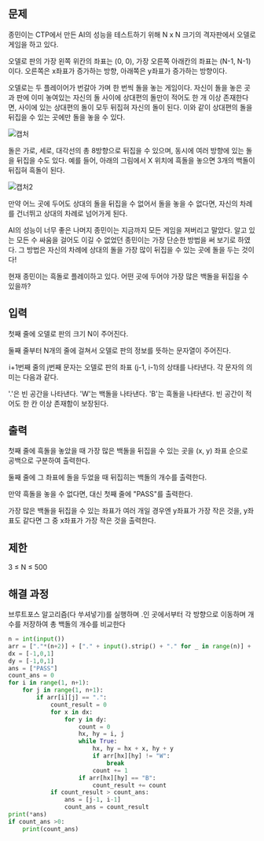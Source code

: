 ## 문제
종민이는 CTP에서 만든 AI의 성능을 테스트하기 위해 N x N 크기의 격자판에서 오델로 게임을 하고 있다.

오델로 판의 가장 왼쪽 위칸의 좌표는 (0, 0), 가장 오른쪽 아래칸의 좌표는 (N-1, N-1)이다. 오른쪽은 x좌표가 증가하는 방향, 아래쪽은 y좌표가 증가하는 방향이다.

오델로는 두 플레이어가 번갈아 가며 한 번씩 돌을 놓는 게임이다. 자신이 돌을 놓은 곳과 판에 이미 놓여있는 자신의 돌 사이에 상대편의 돌만이 적어도 한 개 이상 존재한다면, 사이에 있는 상대편의 돌이 모두 뒤집혀 자신의 돌이 된다. 이와 같이 상대편의 돌을 뒤집을 수 있는 곳에만 돌을 놓을 수 있다.

![캡처](https://user-images.githubusercontent.com/118050445/202851984-53760695-719a-44bc-9ca7-c78c5b14d7b2.PNG)


돌은 가로, 세로, 대각선의 총 8방향으로 뒤집을 수 있으며, 동시에 여러 방향에 있는 돌을 뒤집을 수도 있다. 예를 들어, 아래의 그림에서 X 위치에 흑돌을 놓으면 3개의 백돌이 뒤집혀 흑돌이 된다.

![캡처2](https://user-images.githubusercontent.com/118050445/202851990-6d110711-e3cc-4611-9217-c5c7f95603fb.PNG)


만약 어느 곳에 두어도 상대의 돌을 뒤집을 수 없어서 돌을 놓을 수 없다면, 자신의 차례를 건너뛰고 상대의 차례로 넘어가게 된다.

AI의 성능이 너무 좋은 나머지 종민이는 지금까지 모든 게임을 져버리고 말았다. 알고 있는 모든 수 싸움을 걸어도 이길 수 없었던 종민이는 가장 단순한 방법을 써 보기로 하였다. 그 방법은 자신의 차례에 상대의 돌을 가장 많이 뒤집을 수 있는 곳에 돌을 두는 것이다!

현재 종민이는 흑돌로 플레이하고 있다. 어떤 곳에 두어야 가장 많은 백돌을 뒤집을 수 있을까?

## 입력
첫째 줄에 오델로 판의 크기 N이 주어진다.

둘째 줄부터 N개의 줄에 걸쳐서 오델로 판의 정보를 뜻하는 문자열이 주어진다.

 i+1번째 줄의 j번째 문자는 오델로 판의 좌표 (j-1, i-1)의 상태를 나타낸다. 각 문자의 의미는 다음과 같다.

'.'은 빈 공간을 나타낸다.
'W'는 백돌을 나타낸다.
'B'는 흑돌을 나타낸다.
빈 공간이 적어도 한 칸 이상 존재함이 보장된다.

## 출력
첫째 줄에 흑돌을 놓았을 때 가장 많은 백돌을 뒤집을 수 있는 곳을 (x, y) 좌표 순으로 공백으로 구분하여 출력한다.

둘째 줄에 그 좌표에 돌을 두었을 때 뒤집히는 백돌의 개수를 출력한다.

만약 흑돌을 놓을 수 없다면, 대신 첫째 줄에 "PASS"를 출력한다.

가장 많은 백돌을 뒤집을 수 있는 좌표가 여러 개일 경우엔 y좌표가 가장 작은 것을, y좌표도 같다면 그 중 x좌표가 가장 작은 것을 출력한다.

## 제한
3 ≤ N ≤ 500


## 해결 과정
브루트포스 알고리즘(다 쑤셔넣기)를 실행하며 .인 곳에서부터 각 방향으로 이동하며 개수를 저장하여 총 백돌의 개수를 비교한다
```python
n = int(input())
arr = ["."*(n+2)] + ["." + input().strip() + "." for _ in range(n)] + ["."*(n+2)]
dx = [-1,0,1]
dy = [-1,0,1]
ans = ["PASS"]
count_ans = 0
for i in range(1, n+1):
    for j in range(1, n+1):
        if arr[i][j] == ".":
            count_result = 0
            for x in dx:
                for y in dy:
                    count = 0
                    hx, hy = i, j
                    while True:
                        hx, hy = hx + x, hy + y
                        if arr[hx][hy] != "W":
                            break
                        count += 1
                    if arr[hx][hy] == "B":
                        count_result += count
            if count_result > count_ans:
                ans = [j-1, i-1]
                count_ans = count_result
print(*ans)
if count_ans >0:
    print(count_ans)
```

